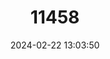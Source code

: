 ---
title: "11458"
category: "Leiostyla gibba"
draft: false
date: 2024-02-22 13:03:50
languages:
  English: ["Madeiran Land Snail"]
---